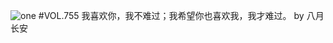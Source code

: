 ![one](http://image.wufazhuce.com/Fjkna51quwfhzK2IStNh06d-sXBR)
#VOL.755
我喜欢你，我不难过；我希望你也喜欢我，我才难过。 by 八月长安